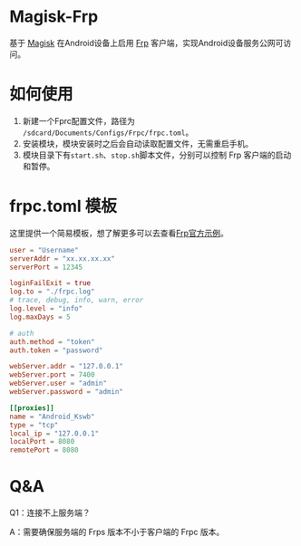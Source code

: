 # Magisk-Frp
基于 [Magisk](https://github.com/topjohnwu/Magisk) 在Android设备上启用 [Frp](https://gofrp.org/) 客户端，实现Android设备服务公网可访问。

# 如何使用
1. 新建一个Fprc配置文件，路径为 `/sdcard/Documents/Configs/Frpc/frpc.toml`。
2. 安装模块，模块安装时之后会自动读取配置文件，无需重启手机。
3. 模块目录下有`start.sh`、`stop.sh`脚本文件，分别可以控制 Frp 客户端的启动和暂停。

# frpc.toml 模板
这里提供一个简易模板，想了解更多可以去查看[Frp官方示例](https://gofrp.org/zh-cn/docs/examples/)。
```toml
user = "Username"
serverAddr = "xx.xx.xx.xx"
serverPort = 12345

loginFailExit = true
log.to = "./frpc.log"
# trace, debug, info, warn, error
log.level = "info"
log.maxDays = 5

# auth
auth.method = "token"
auth.token = "password"

webServer.addr = "127.0.0.1"
webServer.port = 7400
webServer.user = "admin"
webServer.password = "admin"

[[proxies]]
name = "Android_Kswb"
type = "tcp"
local_ip = "127.0.0.1"
localPort = 8080
remotePort = 8080
```

# Q&A
Q1：连接不上服务端？

A：需要确保服务端的 Frps 版本不小于客户端的 Frpc 版本。